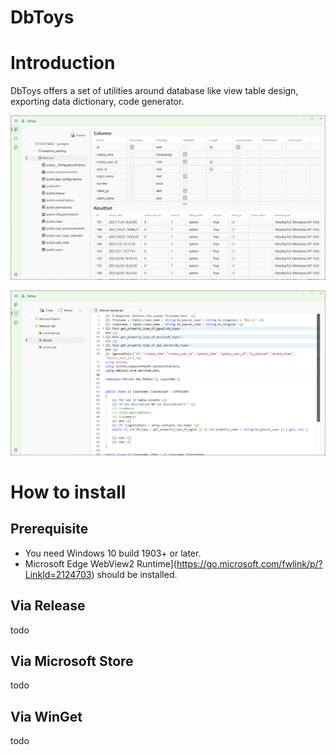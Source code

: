 # DbToys 

# Introduction

DbToys offers a set of utilities around database like view table design, exporting data dictionary, code generator.

![DbToys1](/images/screenshot1.png)

![DbToys2](/images/screenshot2.png)

# How to install

## Prerequisite
* You need Windows 10 build 1903+ or later.
* Microsoft Edge WebView2 Runtime](https://go.microsoft.com/fwlink/p/?LinkId=2124703) should be installed.

## Via Release
todo

## Via Microsoft Store
todo

## Via WinGet
todo


